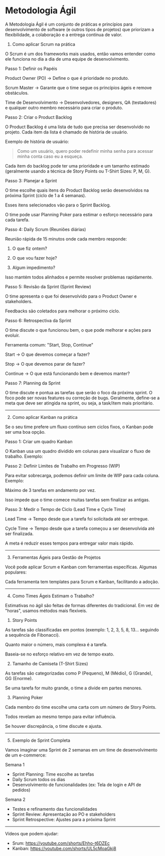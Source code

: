 # Metodologia Ágil

A Metodologia Ágil é um conjunto de práticas e princípios para desenvolvimento de software (e outros tipos de projetos) que priorizam a flexibilidade, a colaboração e a entrega contínua de valor.


1. Como aplicar Scrum na prática

O Scrum é um dos frameworks mais usados, então vamos entender como ele funciona no dia a dia de uma equipe de desenvolvimento.

Passo 1: Definir os Papéis

Product Owner (PO) → Define o que é prioridade no produto.

Scrum Master → Garante que o time segue os princípios ágeis e remove obstáculos.

Time de Desenvolvimento → Desenvolvedores, designers, QA (testadores) e qualquer outro membro necessário para criar o produto.


Passo 2: Criar o Product Backlog

O Product Backlog é uma lista de tudo que precisa ser desenvolvido no projeto. Cada item da lista é chamado de história de usuário.

Exemplo de história de usuário:

> Como um usuário, quero poder redefinir minha senha para acessar minha conta caso eu a esqueça.



Cada item do backlog pode ter uma prioridade e um tamanho estimado (geralmente usando a técnica de Story Points ou T-Shirt Sizes: P, M, G).

Passo 3: Planejar a Sprint

O time escolhe quais itens do Product Backlog serão desenvolvidos na próxima Sprint (ciclo de 1 a 4 semanas).

Esses itens selecionados vão para o Sprint Backlog.

O time pode usar Planning Poker para estimar o esforço necessário para cada tarefa.


Passo 4: Daily Scrum (Reuniões diárias)

Reunião rápida de 15 minutos onde cada membro responde:

1. O que fiz ontem?


2. O que vou fazer hoje?


3. Algum impedimento?




Isso mantém todos alinhados e permite resolver problemas rapidamente.

Passo 5: Revisão da Sprint (Sprint Review)

O time apresenta o que foi desenvolvido para o Product Owner e stakeholders.

Feedbacks são coletados para melhorar o próximo ciclo.


Passo 6: Retrospectiva da Sprint

O time discute o que funcionou bem, o que pode melhorar e ações para evoluir.

Ferramenta comum: "Start, Stop, Continue"

Start → O que devemos começar a fazer?

Stop → O que devemos parar de fazer?

Continue → O que está funcionando bem e devemos manter?

Passo 7: Planning da Sprint

O time discute e pontua as tarefas que serão o foco da próxima sprint. O foco pode ser novas features ou correção de bugs. Geralmente, define-se a meta que deve ser atingida na sprint, ou seja, a task/item mais prioritário.

---

2. Como aplicar Kanban na prática

Se o seu time prefere um fluxo contínuo sem ciclos fixos, o Kanban pode ser uma boa opção.

Passo 1: Criar um quadro Kanban

O Kanban usa um quadro dividido em colunas para visualizar o fluxo de trabalho. Exemplo:

Passo 2: Definir Limites de Trabalho em Progresso (WIP)

Para evitar sobrecarga, podemos definir um limite de WIP para cada coluna. Exemplo:

Máximo de 3 tarefas em andamento por vez.

Isso impede que o time comece muitas tarefas sem finalizar as antigas.


Passo 3: Medir o Tempo de Ciclo (Lead Time e Cycle Time)

Lead Time → Tempo desde que a tarefa foi solicitada até ser entregue.

Cycle Time → Tempo desde que a tarefa começou a ser desenvolvida até ser finalizada.

A meta é reduzir esses tempos para entregar valor mais rápido.



---

3. Ferramentas Ágeis para Gestão de Projetos

Você pode aplicar Scrum e Kanban com ferramentas específicas. Algumas populares:

Cada ferramenta tem templates para Scrum e Kanban, facilitando a adoção.


---

4. Como Times Ágeis Estimam o Trabalho?

Estimativas no ágil são feitas de formas diferentes do tradicional. Em vez de "horas", usamos métodos mais flexíveis.

1. Story Points

As tarefas são classificadas em pontos (exemplo: 1, 2, 3, 5, 8, 13... seguindo a sequência de Fibonacci).

Quanto maior o número, mais complexa é a tarefa.

Baseia-se no esforço relativo em vez de tempo exato.


2. Tamanho de Camiseta (T-Shirt Sizes)

As tarefas são categorizadas como P (Pequeno), M (Médio), G (Grande), GG (Enorme).

Se uma tarefa for muito grande, o time a divide em partes menores.


3. Planning Poker

Cada membro do time escolhe uma carta com um número de Story Points.

Todos revelam ao mesmo tempo para evitar influência.

Se houver discrepância, o time discute e ajusta.



---

5. Exemplo de Sprint Completa

Vamos imaginar uma Sprint de 2 semanas em um time de desenvolvimento de um e-commerce:

Semana 1

 - Sprint Planning: Time escolhe as tarefas
 - Daily Scrum todos os dias
 - Desenvolvimento de funcionalidades (ex: Tela de login e API de pedidos)

Semana 2

- Testes e refinamento das funcionalidades
- Sprint Review: Apresentação ao PO e stakeholders
- Sprint Retrospective: Ajustes para a próxima Sprint

---
Vídeos que podem ajudar:

- Srum: https://youtube.com/shorts/Ehho-t6DZEc
- Kanban: https://youtube.com/shorts/UL5cMoaGkj8